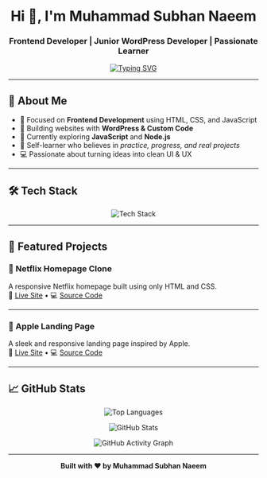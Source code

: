 <h1 align="center">Hi 👋, I'm Muhammad Subhan Naeem</h1>
<h3 align="center">Frontend Developer | Junior WordPress Developer | Passionate Learner</h3>

<p align="center">
  <a href="https://git.io/typing-svg">
    <img src="https://readme-typing-svg.demolab.com/?font=Fira+Code&size=20&duration=3000&pause=1000&center=true&vCenter=true&width=435&lines=Clean+Code+%7C+Responsive+Designs+%7C+Real+Projects;Learning+JavaScript+%26+Node.js+Now..." alt="Typing SVG" />
  </a>
</p>

---

## 🚀 About Me

- 🎯 Focused on **Frontend Development** using HTML, CSS, and JavaScript  
- 🔧 Building websites with **WordPress & Custom Code**  
- 🌱 Currently exploring **JavaScript** and **Node.js**  
- 🧠 Self-learner who believes in *practice, progress, and real projects*  
- 💻 Passionate about turning ideas into clean UI & UX

---

## 🛠️ Tech Stack

<p align="center">
  <img src="https://skillicons.dev/icons?i=html,css,js,nodejs,wordpress,git,github" alt="Tech Stack" />
</p>

---

## 🌟 Featured Projects

### 🍿 Netflix Homepage Clone
A responsive Netflix homepage built using only HTML and CSS.  
🔗 [Live Site](https://clone-by-subhan.vercel.app/) • 💻 [Source Code](https://github.com/codebyheera/Netflix-Clone.git)

---

### 📱 Apple Landing Page
A sleek and responsive landing page inspired by Apple.  
🔗 [Live Site](https://apple-clone-by-subhan.vercel.app/) • 💻 [Source Code](https://github.com/codebyheera/Apple-Clone.git)

---

## 📈 GitHub Stats

<!-- Languages -->
<p align="center">
  <img src="https://github-readme-stats.vercel.app/api/top-langs/?username=codebyheera&layout=compact&langs_count=6&cache_seconds=86400" alt="Top Languages" />
</p>

<!-- Stats -->
<p align="center">
  <img src="https://github-readme-stats.vercel.app/api?username=codebyheera&show_icons=true&theme=default&hide_title=false&cache_seconds=86400" alt="GitHub Stats" />
</p>

<!-- Activity Graph -->
<p align="center">
  <img src="https://github-readme-activity-graph.vercel.app/graph?username=codebyheera&theme=light&area=true&hide_border=true&cache_seconds=86400" alt="GitHub Activity Graph" />
</p>

---

<p align="center">
  <strong>Built with ❤️ by Muhammad Subhan Naeem</strong>
</p>
